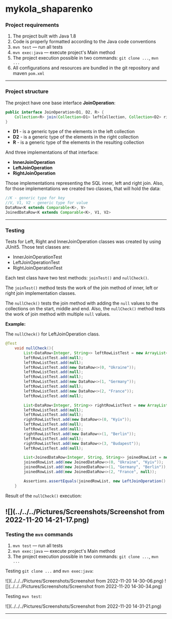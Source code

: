 # mykola_shaparenko
### Project requirements
1. The project built with Java 1.8
2. Code is properly formatted according to the Java code conventions
3. `mvn test` — run all tests
4. `mvn exec:java` — execute project's Main method
5. The project execution possible in two commands: `git clone ...`, `mvn ...`
6. All configurations and resources are bundled in the git repository and maven `pom.xml`
---
### Project structure
The project have one base interface **JoinOperation**:
```java
public interface JoinOperation<D1, D2, R> {
    Collection<R> join(Collection<D1> leftCollection, Collection<D2> rightCollection);
}
```
- **D1** - is a generic type of the elements in the left collection 
- **D2** - is a generic type of the elements in the right collection
- **R** - is a generic type of the elements in the resulting collection

And three implementations of that interface:
- **InnerJoinOperation**
- **LeftJoinOperation**
- **RightJoinOperation**

Those implementations representing the SQL inner, left and right join.
Also, for those implementations we created two classes, that will hold the data:
```java
//K - generic type for key
//V, V1, V2 - generic type for value
DataRow<K extends Comparable<K>, V>
JoinedDataRow<K extends Comparable<K>, V1, V2>
```
---
### Testing
Tests for Left, Right and InnerJoinOperation classes was created by using JUnit5.
Those test classes are:
- InnerJoinOperationTest
- LeftJoinOperationTest
- RightJoinOperationTest

Each test class have two test methods: `joinTest()` and `nullCheck()`. 

The `joinTest()` method tests the work of the join method of inner, left or right join implementation classes.

The `nullCheck()` tests the join method with adding the `null` values to the collections on the start, middle and end.
Also, the `nullCheck()` method tests the work of join method with multiple `null` values.

**Example:**

The `nullCheck()` for LeftJoinOperation class.
```java
@Test
    void nullCheck(){
        List<DataRow<Integer, String>> leftRowListTest = new ArrayList<>();
        leftRowListTest.add(null);
        leftRowListTest.add(null);
        leftRowListTest.add(new DataRow<>(0, "Ukraine"));
        leftRowListTest.add(null);
        leftRowListTest.add(null);
        leftRowListTest.add(new DataRow<>(1, "Germany"));
        leftRowListTest.add(null);
        leftRowListTest.add(new DataRow<>(2, "France"));
        leftRowListTest.add(null);

        List<DataRow<Integer, String>> rightRowListTest = new ArrayList<>();
        leftRowListTest.add(null);
        leftRowListTest.add(null);
        rightRowListTest.add(new DataRow<>(0, "Kyiv"));
        leftRowListTest.add(null);
        leftRowListTest.add(null);
        rightRowListTest.add(new DataRow<>(1, "Berlin"));
        leftRowListTest.add(null);
        rightRowListTest.add(new DataRow<>(3, "Budapest"));
        leftRowListTest.add(null);

        List<JoinedDataRow<Integer, String, String>> joinedRowList = new ArrayList<>();
        joinedRowList.add(new JoinedDataRow<>(0, "Ukraine", "Kyiv"));
        joinedRowList.add(new JoinedDataRow<>(1, "Germany", "Berlin"));
        joinedRowList.add(new JoinedDataRow<>(2, "France", null));

        Assertions.assertEquals(joinedRowList, new LeftJoinOperation().join(leftRowListTest, rightRowListTest));
    }
```
Result of the `nullCheck()` execution:

![](../../../Pictures/Screenshots/Screenshot from 2022-11-20 14-21-17.png)
---
### Testing the `mvn` commands

1. `mvn test` — run all tests
2. `mvn exec:java` — execute project's Main method 
3. The project execution possible in two commands: `git clone ...`, `mvn ...`

Testing `git clone ...` and `mvn exec:java`:

![](../../../Pictures/Screenshots/Screenshot from 2022-11-20 14-30-06.png)
![](../../../Pictures/Screenshots/Screenshot from 2022-11-20 14-30-34.png)

Testing `mvn test`:

![](../../../Pictures/Screenshots/Screenshot from 2022-11-20 14-31-21.png)

---